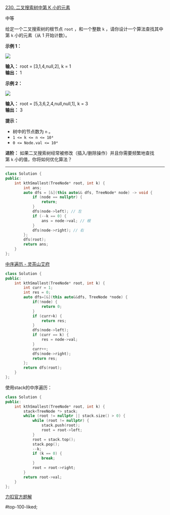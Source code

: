 [230. 二叉搜索树中第 K 小的元素](https://leetcode.cn/problems/kth-smallest-element-in-a-bst/)

中等

给定一个二叉搜索树的根节点 `root` ，和一个整数 `k` ，请你设计一个算法查找其中第 `k` 小的元素（从 1 开始计数）。

**示例 1：**

![](https://assets.leetcode.com/uploads/2021/01/28/kthtree1.jpg)

**输入：** root = [3,1,4,null,2], k = 1  
**输出：** 1  

**示例 2：**

![](https://assets.leetcode.com/uploads/2021/01/28/kthtree2.jpg)

**输入：** root = [5,3,6,2,4,null,null,1], k = 3  
**输出：** 3

**提示：**

- 树中的节点数为 `n` 。
- `1 <= k <= n <= 10⁴`
- `0 <= Node.val <= 10⁴`

**进阶：** 如果二叉搜索树经常被修改（插入/删除操作）并且你需要频繁地查找第 `k` 小的值，你将如何优化算法？

---- ----
```cpp
class Solution {
public:
    int kthSmallest(TreeNode* root, int k) {
        int ans;
        auto dfs = [&](this auto&& dfs, TreeNode* node) -> void {
            if (node == nullptr) {
                return;
            }
            dfs(node->left); // 左
            if (--k == 0) {
                ans = node->val; // 根
            }
            dfs(node->right); // 右
        };
        dfs(root);
        return ans;
    }
};
```
[中序遍历 - 灵茶山艾府](https://leetcode.cn/problems/kth-smallest-element-in-a-bst/solutions/2952810/zhong-xu-bian-li-pythonjavaccgojsrust-by-wc02/)

```cpp
class Solution {
public:
    int kthSmallest(TreeNode* root, int k) {
        int curr = 1;
        int res = 0;
        auto dfs=[&](this auto&&dfs, TreeNode *node) {
            if(!node) {
                return 0;
            }
            if (curr>k) {
                return res;
            }
            dfs(node->left);
            if (curr == k) {
                res = node->val;
            }
            curr++;
            dfs(node->right);
            return res;
        };
        return dfs(root);
    }
};
```

使用stack的中序遍历：
```cpp
class Solution {
public:
    int kthSmallest(TreeNode* root, int k) {
        stack<TreeNode *> stack;
        while (root != nullptr || stack.size() > 0) {
            while (root != nullptr) {
                stack.push(root);
                root = root->left;
            }
            root = stack.top();
            stack.pop();
            --k;
            if (k == 0) {
                break;
            }
            root = root->right;
        }
        return root->val;
    }
};
```
[力扣官方题解](https://leetcode.cn/problems/kth-smallest-element-in-a-bst/solutions/1050055/er-cha-sou-suo-shu-zhong-di-kxiao-de-yua-8o07/)

#top-100-liked; 